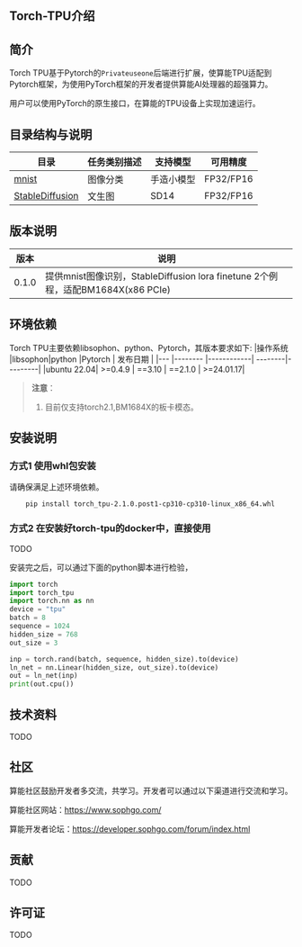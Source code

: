 
## Torch-TPU介绍


## 简介
Torch TPU基于Pytorch的`Privateuseone`后端进行扩展，使算能TPU适配到Pytorch框架，为使用PyTorch框架的开发者提供算能AI处理器的超强算力。

用户可以使用PyTorch的原生接口，在算能的TPU设备上实现加速运行。

## 目录结构与说明
| 目录                                                          | 任务类别描述   | 支持模型          | 可用精度    |
|---                                                           |---           |---               |---      |
| [mnist](./sample/mnist/README.md)                            | 图像分类       | 手造小模型          | FP32/FP16 |
| [StableDiffusion](./sample/StableDiffusion/README.md)        | 文生图         | SD14             | FP32/FP16 |


## 版本说明
| 版本    | 说明 | 
|---     |---   |
| 0.1.0	 | 提供mnist图像识别，StableDiffusion lora finetune 2个例程，适配BM1684X(x86 PCIe) |

## 环境依赖
Torch TPU主要依赖libsophon、python、Pytorch，其版本要求如下:
|操作系统     |libsophon|python      |Pytorch  | 发布日期  |
|---         |-------- |------------| --------|---------|
|ubuntu 22.04| >=0.4.9 | ==3.10     | ==2.1.0 | >=24.01.17|

> **注意**：
> 1. 目前仅支持torch2.1,BM1684X的板卡模态。

## 安装说明
### 方式1 使用whl包安装
请确保满足上述环境依赖。
```
    pip install torch_tpu-2.1.0.post1-cp310-cp310-linux_x86_64.whl
```
### 方式2 在安装好torch-tpu的docker中，直接使用
TODO

安装完之后，可以通过下面的python脚本进行检验，
```python
import torch
import torch_tpu
import torch.nn as nn
device = "tpu"
batch = 8
sequence = 1024
hidden_size = 768
out_size = 3

inp = torch.rand(batch, sequence, hidden_size).to(device)
ln_net = nn.Linear(hidden_size, out_size).to(device)
out = ln_net(inp)
print(out.cpu())
```

## 技术资料

TODO

## 社区

算能社区鼓励开发者多交流，共学习。开发者可以通过以下渠道进行交流和学习。

算能社区网站：https://www.sophgo.com/

算能开发者论坛：https://developer.sophgo.com/forum/index.html


## 贡献

TODO

## 许可证
TODO